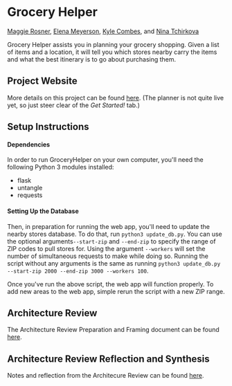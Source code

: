# Grocery Helper
[Maggie Rosner](https://github.com/MargaretRosner), [Elena Meyerson](https://github.com/elenameyerson), [Kyle Combes](https://github.com/kylecombes), and [Nina Tchirkova](https://github.com/ntchirkova)

Grocery Helper assists you in planning your grocery shopping. Given a list of items and a location, it will tell you
which stores nearby carry the items and what the best itinerary is to go about purchasing them.

## Project Website

More details on this project can be found [here](http://groceryhelper-sd2017.herokuapp.com/). (The planner is not quite
live yet, so just steer clear of the _Get Started!_ tab.)

## Setup Instructions

#### Dependencies

In order to run GroceryHelper on your own computer, you'll need the following Python 3 modules installed:
  * flask
  * untangle
  * requests

#### Setting Up the Database

Then, in preparation for running the web app, you'll need to update the nearby stores database. To do that, run
`python3 update_db.py`. You can use the optional arguments`--start-zip` and `--end-zip` to specify the range of ZIP codes
to pull stores for. Using the argument `--workers` will set the number of simultaneous requests to make while doing so.
Running the script without any arguments is the same as running `python3 update_db.py --start-zip 2000 --end-zip 3000 --workers 100`.

Once you've run the above script, the web app will function properly. To add new areas to the web app, simple rerun the
script with a new ZIP range.

## Architecture Review
The Architecture Review Preparation and Framing document can be found [here](documentation/ArchReviewPrepFraming.md).

## Architecture Review Reflection and Synthesis
Notes and reflection from the Architecure Review can be found [here](documentation/ArchReviewSynth.md).
